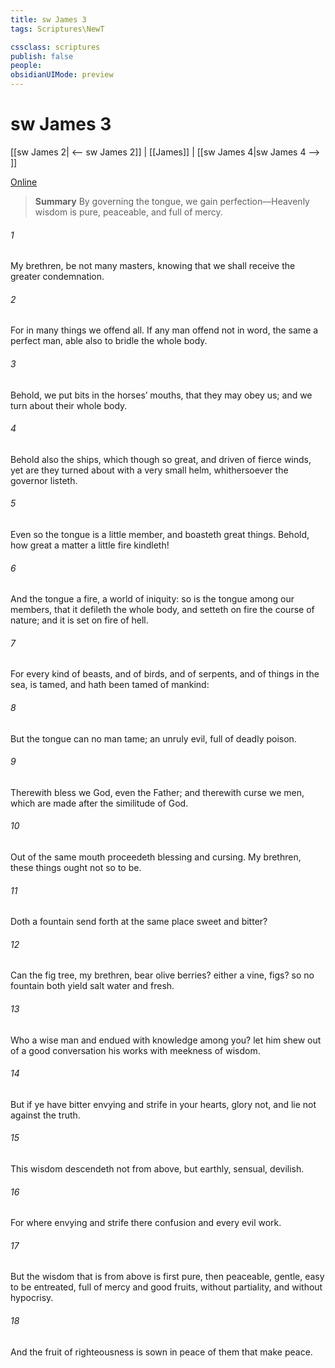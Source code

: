 ```yaml
---
title: sw James 3
tags: Scriptures\NewT

cssclass: scriptures
publish: false
people:
obsidianUIMode: preview
---
```


# sw James 3
[[sw James 2| <-- sw James 2]] | [[James]] | [[sw James 4|sw James 4 --> ]]

[Online](https://churchofjesuschrist.org/study/scriptures/nt/james/3?lang=eng)

> __Summary__
By governing the tongue, we gain perfection—Heavenly wisdom is pure, peaceable, and full of mercy.

###### 1 
My brethren, be not many masters, knowing that we shall receive the greater condemnation.

###### 2 
For in many things we offend all. If any man offend not in word, the same  a perfect man,  able also to bridle the whole body.

###### 3 
Behold, we put bits in the horses’ mouths, that they may obey us; and we turn about their whole body.

###### 4 
Behold also the ships, which though  so great, and  driven of fierce winds, yet are they turned about with a very small helm, whithersoever the governor listeth.

###### 5 
Even so the tongue is a little member, and boasteth great things. Behold, how great a matter a little fire kindleth!

###### 6 
And the tongue  a fire, a world of iniquity: so is the tongue among our members, that it defileth the whole body, and setteth on fire the course of nature; and it is set on fire of hell.

###### 7 
For every kind of beasts, and of birds, and of serpents, and of things in the sea, is tamed, and hath been tamed of mankind:

###### 8 
But the tongue can no man tame;  an unruly evil, full of deadly poison.

###### 9 
Therewith bless we God, even the Father; and therewith curse we men, which are made after the similitude of God.

###### 10 
Out of the same mouth proceedeth blessing and cursing. My brethren, these things ought not so to be.

###### 11 
Doth a fountain send forth at the same place sweet  and bitter?

###### 12 
Can the fig tree, my brethren, bear olive berries? either a vine, figs? so  no fountain both yield salt water and fresh.

###### 13 
Who  a wise man and endued with knowledge among you? let him shew out of a good conversation his works with meekness of wisdom.

###### 14 
But if ye have bitter envying and strife in your hearts, glory not, and lie not against the truth.

###### 15 
This wisdom descendeth not from above, but  earthly, sensual, devilish.

###### 16 
For where envying and strife  there  confusion and every evil work.

###### 17 
But the wisdom that is from above is first pure, then peaceable, gentle,  easy to be entreated, full of mercy and good fruits, without partiality, and without hypocrisy.

###### 18 
And the fruit of righteousness is sown in peace of them that make peace.

